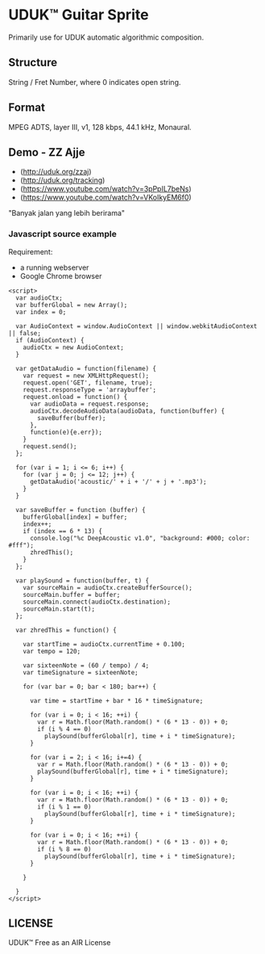 # UDUK™ Guitar Sprite
Primarily use for UDUK automatic algorithmic composition.

## Structure
String / Fret Number, where 0 indicates open string.

## Format
MPEG ADTS, layer III, v1, 128 kbps, 44.1 kHz, Monaural.

## Demo - ZZ Ajje
- (http://uduk.org/zzaj) 
- (http://uduk.org/tracking)
- (https://www.youtube.com/watch?v=3pPpIL7beNs)
- (https://www.youtube.com/watch?v=VKoIkyEM6f0)

"Banyak jalan yang lebih berirama"

### Javascript source example

Requirement: 
- a running webserver
- Google Chrome browser

````
<script>
  var audioCtx;
  var bufferGlobal = new Array();
  var index = 0;
  
  var AudioContext = window.AudioContext || window.webkitAudioContext || false; 
  if (AudioContext) {
    audioCtx = new AudioContext;
  }
    
  var getDataAudio = function(filename) { 
    var request = new XMLHttpRequest();
    request.open('GET', filename, true);
    request.responseType = 'arraybuffer';
    request.onload = function() {
      var audioData = request.response;
      audioCtx.decodeAudioData(audioData, function(buffer) {
        saveBuffer(buffer);
      },  
      function(e){e.err});
    }
    request.send();    
  };
  
  for (var i = 1; i <= 6; i++) {
    for (var j = 0; j <= 12; j++) {
      getDataAudio('acoustic/' + i + '/' + j + '.mp3');
    }
  }
  
  var saveBuffer = function (buffer) {
    bufferGlobal[index] = buffer;
    index++;
    if (index == 6 * 13) {
      console.log("%c DeepAcoustic v1.0", "background: #000; color: #fff");
      zhredThis();
    }
  };
  
  var playSound = function(buffer, t) {
    var sourceMain = audioCtx.createBufferSource();
    sourceMain.buffer = buffer;
    sourceMain.connect(audioCtx.destination);
    sourceMain.start(t); 
  };
  
  var zhredThis = function() {

    var startTime = audioCtx.currentTime + 0.100;
    var tempo = 120; 
  
    var sixteenNote = (60 / tempo) / 4;
    var timeSignature = sixteenNote;
  
    for (var bar = 0; bar < 180; bar++) {

      var time = startTime + bar * 16 * timeSignature;
   
      for (var i = 0; i < 16; ++i) {
        var r = Math.floor(Math.random() * (6 * 13 - 0)) + 0;
        if (i % 4 == 0)
          playSound(bufferGlobal[r], time + i * timeSignature);
      }
    
      for (var i = 2; i < 16; i+=4) {
        var r = Math.floor(Math.random() * (6 * 13 - 0)) + 0;
        playSound(bufferGlobal[r], time + i * timeSignature);
      }

      for (var i = 0; i < 16; ++i) {
        var r = Math.floor(Math.random() * (6 * 13 - 0)) + 0;
        if (i % 1 == 0)
          playSound(bufferGlobal[r], time + i * timeSignature);
      }

      for (var i = 0; i < 16; ++i) {
        var r = Math.floor(Math.random() * (6 * 13 - 0)) + 0;
        if (i % 8 == 0)
          playSound(bufferGlobal[r], time + i * timeSignature);
      }   
    
    }
  
  }
</script>
````

## LICENSE
UDUK™ Free as an AIR License
